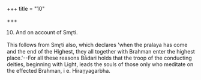 +++
title = "10"

+++


10. And on account of Smr̥ti.

This follows from Smr̥ti also, which declares 'when the pralaya has come and the end of the Highest, they all together with Brahman enter the highest place.'--For all these reasons Bādari holds that the troop of the conducting deities, beginning with Light, leads the souls of those only who meditate on the effected Brahman, i e. Hiraṇyagarbha.

